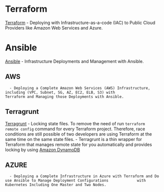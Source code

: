 # Terraform
  [Terraform](https://www.terraform.io/)
    - Deploying with Infrastructure-as-a-code (IAC) to Public Cloud Providers like Amazon Web Services and Azure.
  
# Ansible 
  [Ansible](https://www.ansible.com/)
    - Infrastructure Deployments and Management with Ansible. 
    
   
   ## AWS
      - Deploying a Complete Amazon Web Services (AWS) Infrastructure, including (VPC, Subnet, SG, AZ, EC2, ELB, S3) with             Terraform and Managing those Deployments with Ansible.
      
   ## Terragrunt
   [Terragrunt](https://www.gruntwork.io/)
      - Locking state files.
        To remove the need of run `terraform remote config` command for every Terraform project. Therefore, race                      conditions are still possible of two developers are using Terraform at the same time on the same state files.
      - Terragrunt is a thin wrapper for Terraform that manages remote state for you automatically and provides locking by             using [Amazon DynamoDB](https://aws.amazon.com/dynamodb/)
  
   ## AZURE
      - Deploying a Complete Infrastructure in Azure with Terraform and Do use Ansible to Manage Deployment Configurations             with Kubernetes Including One Master and Two Nodes. 
